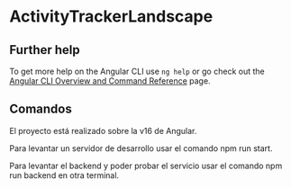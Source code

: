 # ActivityTrackerLandscape


## Further help

To get more help on the Angular CLI use `ng help` or go check out the [Angular CLI Overview and Command Reference](https://angular.io/cli) page.

## Comandos
El proyecto está realizado sobre la v16 de Angular.

Para levantar un servidor de desarrollo usar el comando npm run start.

Para levantar el backend y poder probar el servicio usar el comando npm run backend en otra terminal.
